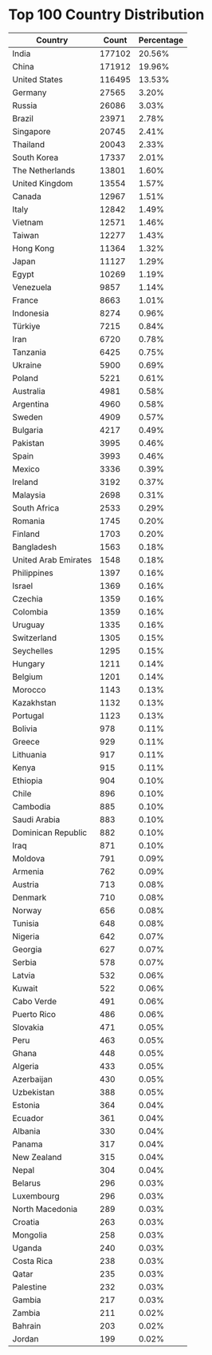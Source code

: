 # Top 100 Country Distribution
| Country | Count | Percentage |
|----|----|----|
| India | 177102 | 20.56% |
| China | 171912 | 19.96% |
| United States | 116495 | 13.53% |
| Germany | 27565 | 3.20% |
| Russia | 26086 | 3.03% |
| Brazil | 23971 | 2.78% |
| Singapore | 20745 | 2.41% |
| Thailand | 20043 | 2.33% |
| South Korea | 17337 | 2.01% |
| The Netherlands | 13801 | 1.60% |
| United Kingdom | 13554 | 1.57% |
| Canada | 12967 | 1.51% |
| Italy | 12842 | 1.49% |
| Vietnam | 12571 | 1.46% |
| Taiwan | 12277 | 1.43% |
| Hong Kong | 11364 | 1.32% |
| Japan | 11127 | 1.29% |
| Egypt | 10269 | 1.19% |
| Venezuela | 9857 | 1.14% |
| France | 8663 | 1.01% |
| Indonesia | 8274 | 0.96% |
| Türkiye | 7215 | 0.84% |
| Iran | 6720 | 0.78% |
| Tanzania | 6425 | 0.75% |
| Ukraine | 5900 | 0.69% |
| Poland | 5221 | 0.61% |
| Australia | 4981 | 0.58% |
| Argentina | 4960 | 0.58% |
| Sweden | 4909 | 0.57% |
| Bulgaria | 4217 | 0.49% |
| Pakistan | 3995 | 0.46% |
| Spain | 3993 | 0.46% |
| Mexico | 3336 | 0.39% |
| Ireland | 3192 | 0.37% |
| Malaysia | 2698 | 0.31% |
| South Africa | 2533 | 0.29% |
| Romania | 1745 | 0.20% |
| Finland | 1703 | 0.20% |
| Bangladesh | 1563 | 0.18% |
| United Arab Emirates | 1548 | 0.18% |
| Philippines | 1397 | 0.16% |
| Israel | 1369 | 0.16% |
| Czechia | 1359 | 0.16% |
| Colombia | 1359 | 0.16% |
| Uruguay | 1335 | 0.16% |
| Switzerland | 1305 | 0.15% |
| Seychelles | 1295 | 0.15% |
| Hungary | 1211 | 0.14% |
| Belgium | 1201 | 0.14% |
| Morocco | 1143 | 0.13% |
| Kazakhstan | 1132 | 0.13% |
| Portugal | 1123 | 0.13% |
| Bolivia | 978 | 0.11% |
| Greece | 929 | 0.11% |
| Lithuania | 917 | 0.11% |
| Kenya | 915 | 0.11% |
| Ethiopia | 904 | 0.10% |
| Chile | 896 | 0.10% |
| Cambodia | 885 | 0.10% |
| Saudi Arabia | 883 | 0.10% |
| Dominican Republic | 882 | 0.10% |
| Iraq | 871 | 0.10% |
| Moldova | 791 | 0.09% |
| Armenia | 762 | 0.09% |
| Austria | 713 | 0.08% |
| Denmark | 710 | 0.08% |
| Norway | 656 | 0.08% |
| Tunisia | 648 | 0.08% |
| Nigeria | 642 | 0.07% |
| Georgia | 627 | 0.07% |
| Serbia | 578 | 0.07% |
| Latvia | 532 | 0.06% |
| Kuwait | 522 | 0.06% |
| Cabo Verde | 491 | 0.06% |
| Puerto Rico | 486 | 0.06% |
| Slovakia | 471 | 0.05% |
| Peru | 463 | 0.05% |
| Ghana | 448 | 0.05% |
| Algeria | 433 | 0.05% |
| Azerbaijan | 430 | 0.05% |
| Uzbekistan | 388 | 0.05% |
| Estonia | 364 | 0.04% |
| Ecuador | 361 | 0.04% |
| Albania | 330 | 0.04% |
| Panama | 317 | 0.04% |
| New Zealand | 315 | 0.04% |
| Nepal | 304 | 0.04% |
| Belarus | 296 | 0.03% |
| Luxembourg | 296 | 0.03% |
| North Macedonia | 289 | 0.03% |
| Croatia | 263 | 0.03% |
| Mongolia | 258 | 0.03% |
| Uganda | 240 | 0.03% |
| Costa Rica | 238 | 0.03% |
| Qatar | 235 | 0.03% |
| Palestine | 232 | 0.03% |
| Gambia | 217 | 0.03% |
| Zambia | 211 | 0.02% |
| Bahrain | 203 | 0.02% |
| Jordan | 199 | 0.02% |
